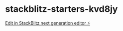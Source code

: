 # stackblitz-starters-kvd8jy

[Edit in StackBlitz next generation editor ⚡️](https://stackblitz.com/~/github.com/AyunaKusado/stackblitz-starters-kvd8jy)